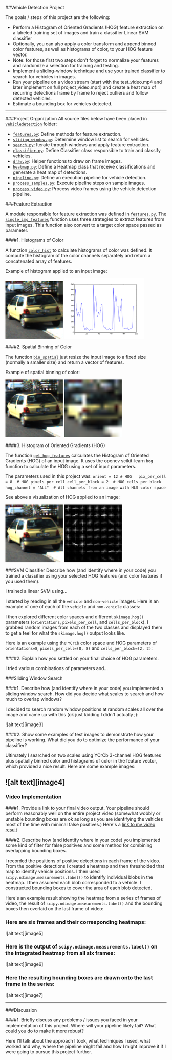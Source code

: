 ##Vehicle Detection Project

The goals / steps of this project are the following:

* Perform a Histogram of Oriented Gradients (HOG) feature extraction on a labeled training set of images and train a classifier Linear SVM classifier
* Optionally, you can also apply a color transform and append binned color features, as well as histograms of color, to your HOG feature vector. 
* Note: for those first two steps don't forget to normalize your features and randomize a selection for training and testing.
* Implement a sliding-window technique and use your trained classifier to search for vehicles in images.
* Run your pipeline on a video stream (start with the test_video.mp4 and later implement on full project_video.mp4) and create a heat map of recurring detections frame by frame to reject outliers and follow detected vehicles.
* Estimate a bounding box for vehicles detected.

---
###Project Organization
All source files below have been placed in [`vehicledetection`](vehicledetection) folder:

- [`features.py`](vehicledetection/features.py): Define methods for feature extraction. 
- [`sliding_window.py`](vehicledetection/sliding_window.py): Determine window list to search for vehicles. 
- [`search.py`](vehicledetection/search.py): Iterate through windows and apply feature extraction. 
- [`classifier.py`](vehicledetection/classifier.py): Define Classifier class responsible to train and classify vehicles. 
- [`draw.py`](vehicledetection/draw.py): Helper functions to draw on frame images.
- [`heatmap.py`](vehicledetection/heatmap.py): Define a Heatmap class that receive classifications and generate a heat map of detections. 
- [`pipeline.py`](vehicledetection/pipeline.py): Define an execution pipeline for vehicle detection.
- [`process_samples.py`](vehicledetection/process.py): Execute pipeline steps on sample images.
- [`process_video.py`](vehicledetection/process_video.py): Process video frames using the vehicle detection pipeline.

###Feature Extraction

A module responsible for feature extraction was defined in [`features.py`](vehicledetection/features.py).
The [`single_img_features`](vehicledetection/features.py#L47) function uses three strategies to extract features from input images.
This function also convert to a target color space passed as parameter. 

####1. Histograms of Color

A function [`color_hist`](vehicledetection/features.py#L35) to calculate histograms of color was defined.
It compute the histogram of the color channels separately and return a concatenated array of features.

Example of histogram applied to an input image:

<img src="test_images/25.png" width="180">
<img src="output_images/25_histogram.png" width="250">

####2. Spatial Binning of Color

The function [`bin_spatial`](vehicledetection/features.py#L28) just resize the input image to a fixed size (normally a smaller size) and return a vector of features. 

Example of spatial binning of color:

<img src="test_images/25.png" width="180">
<img src="output_images/25_spatial.png" width="180">

####3. Histogram of Oriented Gradients (HOG)

The function [`get_hog_features`](vehicledetection/features.py#L7) calculates the Histogram of Oriented Gradients (HOG) of an input image.
It uses the opencv scikit-learn `hog` function to calculate the HOG using a set of input parameters.
 
The parameters used in this project was:
    ```
    orient = 12 # HOG  
    pix_per_cell = 8  # HOG pixels per cell
    cell_per_block = 2  # HOG cells per block
    hog_channel = "ALL"  # All channels from an image with HLS color space
    ```

See above a visualization of HOG applied to an image:

<img src="test_images/25.png" width="180">
<img src="output_images/25_hog.png" width="180">

###SVM Classifier
Describe how (and identify where in your code) you trained a classifier using your selected HOG features (and color features if you used them).

I trained a linear SVM using...


I started by reading in all the `vehicle` and `non-vehicle` images.  Here is an example of one of each of the `vehicle` and `non-vehicle` classes:

I then explored different color spaces and different `skimage.hog()` parameters (`orientations`, `pixels_per_cell`, and `cells_per_block`).  I grabbed random images from each of the two classes and displayed them to get a feel for what the `skimage.hog()` output looks like.

Here is an example using the `YCrCb` color space and HOG parameters of `orientations=8`, `pixels_per_cell=(8, 8)` and `cells_per_block=(2, 2)`:


####2. Explain how you settled on your final choice of HOG parameters.

I tried various combinations of parameters and...


###Sliding Window Search

####1. Describe how (and identify where in your code) you implemented a sliding window search.  How did you decide what scales to search and how much to overlap windows?

I decided to search random window positions at random scales all over the image and came up with this (ok just kidding I didn't actually ;):

![alt text][image3]

####2. Show some examples of test images to demonstrate how your pipeline is working.  What did you do to optimize the performance of your classifier?

Ultimately I searched on two scales using YCrCb 3-channel HOG features plus spatially binned color and histograms of color in the feature vector, which provided a nice result.  Here are some example images:

![alt text][image4]
---

### Video Implementation

####1. Provide a link to your final video output.  Your pipeline should perform reasonably well on the entire project video (somewhat wobbly or unstable bounding boxes are ok as long as you are identifying the vehicles most of the time with minimal false positives.)
Here's a [link to my video result](./project_video.mp4)


####2. Describe how (and identify where in your code) you implemented some kind of filter for false positives and some method for combining overlapping bounding boxes.

I recorded the positions of positive detections in each frame of the video.  From the positive detections I created a heatmap and then thresholded that map to identify vehicle positions.  I then used `scipy.ndimage.measurements.label()` to identify individual blobs in the heatmap.  I then assumed each blob corresponded to a vehicle.  I constructed bounding boxes to cover the area of each blob detected.  

Here's an example result showing the heatmap from a series of frames of video, the result of `scipy.ndimage.measurements.label()` and the bounding boxes then overlaid on the last frame of video:

### Here are six frames and their corresponding heatmaps:

![alt text][image5]

### Here is the output of `scipy.ndimage.measurements.label()` on the integrated heatmap from all six frames:
![alt text][image6]

### Here the resulting bounding boxes are drawn onto the last frame in the series:
![alt text][image7]



---

###Discussion

####1. Briefly discuss any problems / issues you faced in your implementation of this project.  Where will your pipeline likely fail?  What could you do to make it more robust?

Here I'll talk about the approach I took, what techniques I used, what worked and why, where the pipeline might fail and how I might improve it if I were going to pursue this project further.  

